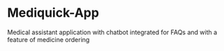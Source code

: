 # Mediquick-App
Medical assistant application with chatbot integrated for FAQs and with a feature of medicine ordering 
